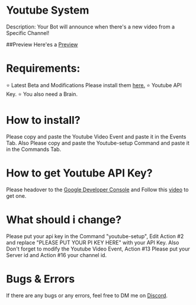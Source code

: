 # Youtube System 
Description: Your Bot will announce when there's a new video from a Specific Channel! 

##Preview 
Here'es a [Preview](https://i.imgur.com/SANxutL.gifv)

# Requirements:
⭐ Latest Beta and Modifications Please install them [here.](https://github.com/dbm-network/mods/tree/beta)
⭐ Youtube API Key.
⭐ You also need a Brain.

# How to install?
Please copy and paste the Youtube Video Event and paste it in the Events Tab.
Also Please copy and paste the Youtube-setup Command and paste it in the Commands Tab.

# How to get Youtube API Key?
Please headover to the [Google Developer Console](https://console.developers.google.com/apis/dashboard) and Follow this [video](https://youtu.be/4hQ0jguPxcs?t=197) to get one.

# What should i change?
Please put your api key in the Command "youtube-setup", Edit Action #2 and replace "PLEASE PUT YOUR PI KEY HERE" with your API Key.
Also Don't forget to modify the Youtube Video Event, Action #13 Please put your Server id and Action #16 your channel id.

# Bugs & Errors
If there are any bugs or any errors, feel free to DM me on [Discord](https://discordapp.com/users/409356663833886740). 
